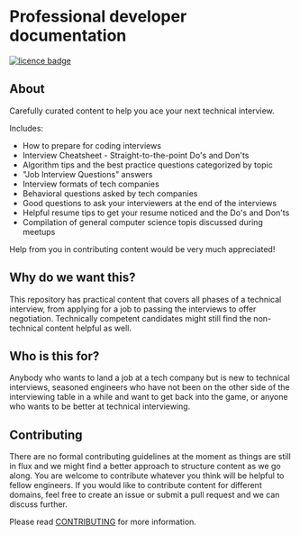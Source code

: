 # Professional developer documentation

[![licence badge]][licence]

## About

Carefully curated content to help you ace your next technical interview. 

Includes:

- How to prepare for coding interviews
- Interview Cheatsheet - Straight-to-the-point Do's and Don'ts
- Algorithm tips and the best practice questions categorized by topic
- "Job Interview Questions" answers
- Interview formats of tech companies
- Behavioral questions asked by tech companies
- Good questions to ask your interviewers at the end of the interviews
- Helpful resume tips to get your resume noticed and the Do's and Don'ts
- Compilation of general computer science topis discussed during meetups

Help from you in contributing content would be very much appreciated!

## Why do we want this?

This repository has practical content that covers all phases of a technical interview, from applying for a job to passing the interviews to offer negotiation. Technically competent candidates might still find the non-technical content helpful as well.

## Who is this for?

Anybody who wants to land a job at a tech company but is new to technical interviews, seasoned engineers who have not been on the other side of the interviewing table in a while and want to get back into the game, or anyone who wants to be better at technical interviewing.

## Contributing

There are no formal contributing guidelines at the moment as things are still in flux and we might find a better approach to structure content as we go along. You are welcome to contribute whatever you think will be helpful to fellow engineers. If you would like to contribute content for different domains, feel free to create an issue or submit a pull request and we can discuss further.

Please read [CONTRIBUTING](/CONTRIBUTING.md) for more information.

[licence badge]:https://img.shields.io/hexpm/l/plug
[licence]:https://vetalapo/pro-dev-docs/blob/master/LICENSE.md
